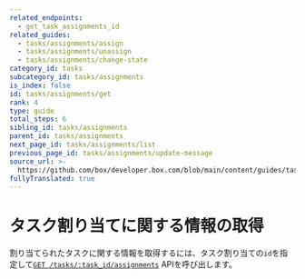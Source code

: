```yaml
---
related_endpoints:
  - get_task_assignments_id
related_guides:
  - tasks/assignments/assign
  - tasks/assignments/unassign
  - tasks/assignments/change-state
category_id: tasks
subcategory_id: tasks/assignments
is_index: false
id: tasks/assignments/get
rank: 4
type: guide
total_steps: 6
sibling_id: tasks/assignments
parent_id: tasks/assignments
next_page_id: tasks/assignments/list
previous_page_id: tasks/assignments/update-message
source_url: >-
  https://github.com/box/developer.box.com/blob/main/content/guides/tasks/assignments/4-get.md
fullyTranslated: true
---
```

# タスク割り当てに関する情報の取得

割り当てられたタスクに関する情報を取得するには、タスク割り当ての`id`を指定して[`GET /tasks/:task_id/assignments`](e://get_task_assignments_id) APIを呼び出します。

<Samples id="get_task_assignments_id">

</Samples>
